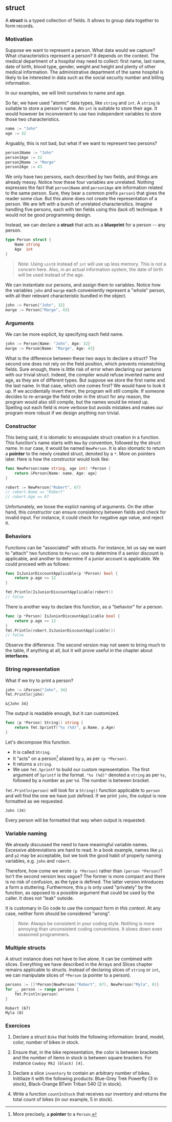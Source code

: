 ## struct

A **struct** is a typed collection of fields. It allows to group data together to form records.

### Motivation

Suppose we want to represent a person. What data would we capture? What characteristics represent a person? It depends on the context. The medical department of a hospital may need to collect: first name, last name, date of birth, blood type, gender, weight and height and plenty of other medical information. The administrative department of the same hospital is likely to be interested in data such as the social security number and billing information.

In our examples, we will limit ourselves to name and age.

So far, we have used "atomic" data types, like `string` and `int`. A `string` is suitable to store a person's name. An `int` is suitable to store their age. It would however be inconvenient to use two independent variables to store those two characteristics.

```go
name := "John"
age := 32
```

Arguably, this is not bad, but what if we want to represent two persons?

```go
person1Name := "John"
person1Age := 32
person2Name := "Marge"
person2Age := 43
```

We only have two persons, each described by two fields, and things are already messy. Notice how these four variables are unrelated. Nothing expresses the fact that `person1Name` and `person1Age` are information related to the same person. Sure, they bear a common prefix `person1` that gives the reader some clue. But this alone does not create the representation of a person. We are left with a bunch of unrelated charactersitics. Imagine handling five persons, each with ten fields using this (lack of) technique. It would not be good programming design.

Instead, we can declare a **struct** that acts as a **blueprint** for a person -- any person.

```go
type Person struct {
    Name string
    Age  int
}
```

> _Note_: Using `uint8` instead of `int` will use up less memory. This is not a concern here. Also, in an actual information system, the date of birth will be used instead of the age.

We can instantiate our persons, and assign them to variables. Notice how the variables `john` and `marge` each conveniently represent a "whole" person, with all their relevant characteristic bundled in the object.

```go
john := Person{"John", 32}
marge := Person{"Marge", 43}
```

### Arguments

We can be more explicit, by specifying each field name.

```go
john := Person{Name: "John", Age: 32}
marge := Persom{Name: "Marge", Age: 43}
```

What is the difference between these two ways to declare a struct? The second one does not rely on the field position, which prevents mismatching fields. Sure enough, there is little risk of error when declaring our persons with our trivial struct. Indeed, the compiler would refuse inverted name and age, as they are of different types. But suppose we store the first name and the last name. In that case, which one comes first? We would have to look it up. If we accidentally invert them, the program will still compile. If someone decides to re-arrange the field order in the struct for any reason, the program would also still compile, but the names would be mixed up. Spelling out each field is more verbose but avoids mistakes and makes our program more robust if we design anything non trivial.

### Constructor

This being said, it is idomatic to encaspulate struct creation in a function. This function's name starts with `New` by convention, followed by the struct name. In our case, it would be named `NewPerson`. It is also idomatic to return a **pointer** to the newly created struct, denoted by a `*`. More on pointers later. Here is how the constructor would look like:

```go
func NewPerson(name string, age int) *Person {
    return &Person{Name: name, Age: age}
}

robert := NewPerson("Robert", 67)
// robert.Name == "Robert"
// robert.Age == 67
```

Unfortunately, we loose the explict naming of arguments. On the other hand, this _constructor_ can ensure consistency between fields and check for invalid input. For instance, it could check for negative age value, and reject it.

### Behaviors

Functions can be "associated" with structs. For instance, let us say we want to "attach" two functions to `Person`: one to determine if a senior discount is applicable, and another to determine if a junior account is applicable. We could proceed with as follows:

```go
func IsJuniorDiscountApplicable(p *Person) bool {
    return p.age <= 12
}

fmt.Println(IsJuniorDiscountApplicable(robert))
// false
```

There is another way to declare this function, as a "behavior" for a person.

```go
func (p *Person) IsJuniorDiscountApplicable bool {
    return p.age <= 12
}
fmt.Println(robert.IsJuniorDiscountApplicable())
// false
```

Observe the difference. The second version may not seem to bring much to the table, if anything at all, but it will prove useful in the chapter about **interfaces**.

### String representation

What if we try to print a person?

```go
john := &Person{"John", 34}
fmt.Println(john)
```

```
&{John 34}
```

The output is readable enough, but it can customized.

```go
func (p *Person) String() string {
	return fmt.Sprintf("%s (%d)", p.Name, p.Age)
}
```

Let's decompose this function.

- It is called `String`.
- It "acts" on a person[^person-pointer] aliased by `p`, as per `(p *Person)`.
- It returns a `string`.
- We use `fmt.Sprintf` to build our custom representation. The first argument of `Sprintf` is the format. `"%s (%d)"` denoted a `string` as per `%s`, followed by a number as per `%d`. The number is between bracket.

[^person-pointer]: More precisely, a **pointer** to a `Person`.

`fmt.Println(person)` will look for a `String()` function applicable to `person` and will find the one we have just defined. If we print `john`, the output is now formatted as we requested.

```
John (34)
```

Every person will be formatted that way when output is requested.

### Variable naming

We already discussed the need to have meaningful variable names. Excessive abbreviations are hard to read. In a book example, names like `p1` and `p2` may be acceptable, but we took the good habit of properly naming variables, e.g. `john` and `robert`.

Therefore, how come we wrote `(p *Person)` rather than `(person *Person)`? Isn't the second version less vague? The former is more compact and there is no risk of confusion, as the type is defined. The latter version introduces a form a stuttering. Furthermore, this `p` is only used "privately" by the function, as opposed to a possible argument that could be used by the caller. It does not "leak" outside.

It is customary in Go code to use the compact form _in this context_. At any case, neither form should be considered "wrong".

> _Note_: Always be consistent in your coding style. Nothing is more annoying than unconsistent coding conventions. It slows down even seasoned programmers.

### Multiple structs

A struct instance does not have to live alone. It can be combined with slices. Everything we have described in the Arrays and Slices chapter remains applicable to structs. Instead of declaring slices of `string` or `int`, we can manipulate slices of `*Person` (a pointer to a person).

```go
persons := []*Person{NewPerson("Robert", 67), NewPerson("Myla", 8)}
for _, person := range persons {
	fmt.Println(person)
}
```

```
Robert (67)
Myla (8)
```

### Exercices

1. Declare a struct `Bike` that holds the following information: brand, model, color, number of bikes in stock.

2. Ensure that, in the bike representation, the color is between brackets and the number of items in stock is between square brackers. For instance `Cowboy Mk2 (black) [4]`.

3. Declare a slice `inventory` to contain an arbitrary number of bikes. Initiliaze it with the following products: Blue-Grey Trek Powerfly (3 in stock), Black-Orange BTwin Triban 540 (2 in stock).

4. Write a function `countInStock` that receives our inventory and returns the total count of bikes (in our example, 5 in stock).
